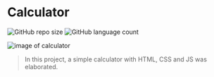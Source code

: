 # Calculator

<!---Esses são exemplos. Veja https://shields.io para outras pessoas ou para personalizar este conjunto de escudos. Você pode querer incluir dependências, status do projeto e informações de licença aqui--->

![GitHub repo size](https://img.shields.io/github/repo-size/steep2007/calculator?style=for-the-badge)
![GitHub language count](https://img.shields.io/github/languages/count/steep2007/calculator?style=for-the-badge)


<img src="css/calculator.jpg" alt="image of calculator">

> In this project, a simple calculator with HTML, CSS and JS was elaborated.

